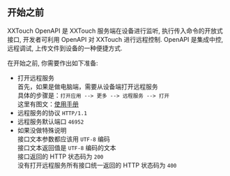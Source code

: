 ## 开始之前

XXTouch OpenAPI 是 XXTouch 服务端在设备进行监听, 执行传入命令的开放式接口, 开发者可利用 OpenAPI 对 XXTouch 进行远程控制. OpenAPI 是集成中控, 远程调试, 上传文件到设备的一种便捷方式.

在开始之前, 你需要作出如下准备:

- 打开远程服务  
    首先，如果是做电脑端，需要从设备端打开远程服务  
    具体的步骤是：```打开应用 --> 更多 --> 远程服务 --> 打开```  
    这里有图文：[使用手册](/ABC.md#如何打开远程接口)  
- 远程服务的协议 ```HTTP/1.1```
- 远程服务默认端口 ```46952```
- 如果没做特殊说明  
    接口文本参数都应该用 ```UTF-8``` 编码  
    接口文本返回值是 ```UTF-8``` 编码的文本  
    接口返回的 HTTP 状态码为 ```200```  
    没有打开远程服务所有接口统一返回的 HTTP 状态码为 ```400```  
